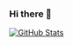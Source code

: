 ### Hi there 👋

<a href="https://github.com/ruoningYu">
  <img align="center" alt="GitHub Stats" src="https://github-readme-stats.vercel.app/api?username=ruoningYu&theme=radical&show_icons=true&include_all_commits=true" />
</a>
